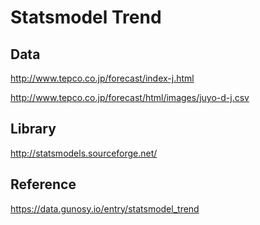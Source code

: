 # Statsmodel Trend

## Data

http://www.tepco.co.jp/forecast/index-j.html

http://www.tepco.co.jp/forecast/html/images/juyo-d-j.csv

## Library

http://statsmodels.sourceforge.net/

## Reference

https://data.gunosy.io/entry/statsmodel_trend
